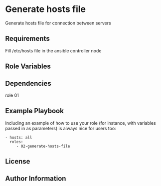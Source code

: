 Generate hosts file 
=========

Generate hosts file for connection between servers

Requirements
------------

Fill /etc/hosts file in the ansible controller node

Role Variables
--------------



Dependencies
------------

role 01

Example Playbook
----------------

Including an example of how to use your role (for instance, with variables passed in as parameters) is always nice for users too:

    - hosts: all
      roles:
         - 02-generate-hosts-file

License
-------

Author Information
------------------
